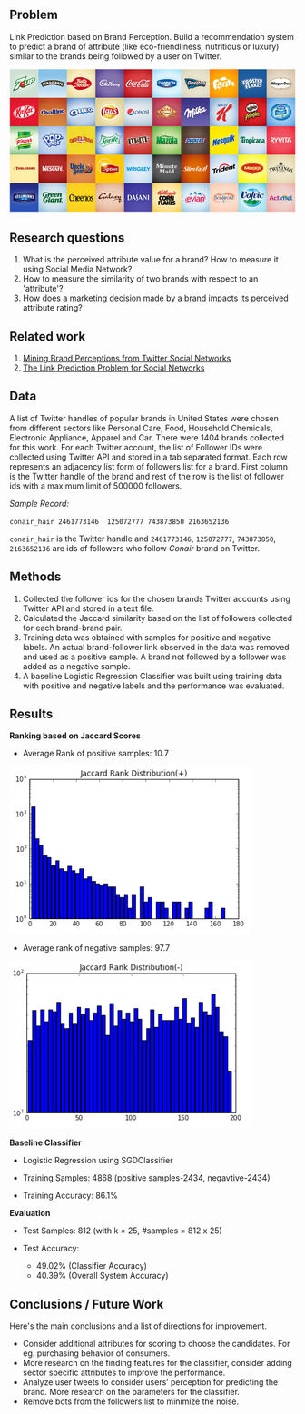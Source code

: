 ## Problem

Link Prediction based on Brand Perception. Build a recommendation system to predict a brand of attribute (like eco-friendliness, nutritious or luxury) similar to the brands being followed by a user on Twitter.

![Image](/src/figures/logos.png)

## Research questions


1. What is the perceived attribute value for a brand? How to measure it using Social Media Network?
2. How to measure the similarity of two brands with respect to an 'attribute'?
3. How does a marketing decision made by a brand impacts its perceived attribute rating?

## Related work

1. [Mining Brand Perceptions from Twitter Social Networks](http://pubsonline.informs.org/doi/10.1287/mksc.2015.0968)
2. [The Link Prediction Problem for Social Networks](https://www.cs.cornell.edu/home/kleinber/link-pred.pdf)

## Data

A list of Twitter handles of popular brands in United States were chosen from different sectors like Personal Care, Food, Household Chemicals, Electronic Appliance, Apparel and Car. There were 1404 brands collected for this work. For each Twitter account, the list of Follower IDs were collected using Twitter API and stored in a tab separated format. Each row represents an adjacency list form of followers list for a brand. First column is the Twitter handle of the brand and rest of the row is the list of follower ids with a maximum limit of 500000 followers.

*Sample Record:*

`conair_hair 2461773146  125072777 743873850 2163652136`

`conair_hair` is the Twitter handle and `2461773146`, `125072777`, `743873850`, `2163652136` are ids of followers who follow *Conair* brand on Twitter.
## Methods

1. Collected the follower ids for the chosen brands Twitter accounts using Twitter API and stored in a text file.
2. Calculated the Jaccard similarity based on the list of followers collected for each brand-brand pair.
3. Training data was obtained with samples for positive and negative labels. An actual brand-follower link observed in the data was removed and used as a positive sample. A brand not followed by a follower was added as a negative sample.
4. A baseline Logistic Regression Classifier was built using training data with positive and negative labels and the performance was evaluated.

## Results

**Ranking based on Jaccard Scores**

* Average Rank of positive samples: 10.7

![Image](/src/figures/jsrp.png)

* Average rank of negative samples: 97.7

![Image](/src/figures/jsrn.png)

**Baseline Classifier**

* Logistic Regression using SGDClassifier

* Training Samples: 4868 (positive samples-2434, negavtive-2434)

* Training Accuracy: 86.1%

**Evaluation**

* Test Samples: 812 (with k = 25, #samples = 812 x 25)

* Test Accuracy:
  * 49.02% (Classifier Accuracy)
  * 40.39% (Overall System Accuracy)


## Conclusions / Future Work

Here's the main conclusions and a list of directions for improvement.

* Consider additional attributes for scoring to choose the candidates. For eg. purchasing behavior of consumers.
* More research on the finding features for the classifier, consider adding sector specific attributes to improve the performance.
* Analyze user tweets to consider users’ perception for predicting the brand.
More research on the parameters for the classifier.
* Remove bots from the followers list to minimize the noise.
